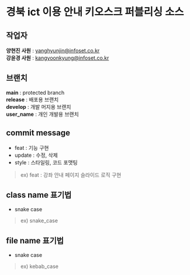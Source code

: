 # 경북 ict 이용 안내 키오스크 퍼블리싱 소스

## 작업자
**양현진 사원** : yanghyunjin@infoset.co.kr <br>
**강윤경 사원** : kangyoonkyung@infoset.co.kr <br>

## 브랜치
**main** : protected branch <br>
**release** : 배포용 브랜치 <br>
**develop** : 개발 머지용 브랜치 <br>
**user_name** : 개인 개발용 브랜치

## commit message
* feat : 기능 구현
* update : 수정, 삭제
* style : 스타일링, 코드 포맷팅

> ex) feat : 강좌 안내 페이지 슬라이드 로직 구현

## class name 표기법
* snake case
> ex) snake_case
> 

## file name 표기법
* snake case
> ex) kebab_case